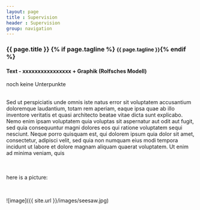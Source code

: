 ```yaml
---
layout: page
title : Supervision
header : Supervision
group: navigation
---
```


<div class="page-header">
  <h3>{{ page.title }} {% if page.tagline %} <small>{{ page.tagline }}</small>{% endif %}</h3>
</div>


<h4><p> Text - xxxxxxxxxxxxxxxx + Graphik (Rolfsches Modell) </p></h4>
	
noch keine Unterpunkte

<br />
Sed ut perspiciatis unde omnis iste natus error sit voluptatem accusantium doloremque laudantium, totam rem aperiam, eaque ipsa quae ab illo inventore veritatis et quasi architecto beatae vitae dicta sunt explicabo. Nemo enim ipsam voluptatem quia voluptas sit aspernatur aut odit aut fugit, sed quia consequuntur magni dolores eos qui ratione voluptatem sequi nesciunt. Neque porro quisquam est, qui dolorem ipsum quia dolor sit amet, consectetur, adipisci velit, sed quia non numquam eius modi tempora incidunt ut labore et dolore magnam aliquam quaerat voluptatem. Ut enim ad minima veniam, quis 
<br /><br /><br />
<p> here is a picture: </p>
<br />

![image]({{ site.url }}/images/seesaw.jpg)
